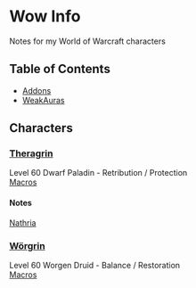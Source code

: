 # Wow Info #

Notes for my World of Warcraft characters

## Table of Contents ##

- [Addons](addons/addons.md)
- [WeakAuras](addons/weakauras.md)

## Characters ##

### [Theragrin](https://raider.io/characters/us/dalaran/Theragrin) ###

Level 60 Dwarf Paladin - Retribution / Protection  
[Macros](macros/us-dalaran-theragrin.md)

#### Notes ####
[Nathria](notes/us-dalaran-theragrin-nathria.md)


### [Wörgrin](https://raider.io/characters/us/dalaran/W%C3%B6rgrin) ###

Level 60 Worgen Druid - Balance / Restoration  
[Macros](macros/us-dalaran-worgrin.md)